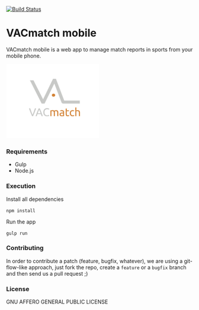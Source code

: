 [![Build Status](https://travis-ci.org/vacmatch/vacmatch-mobile.svg?branch=master)](https://travis-ci.org/vacmatch/vacmatch-mobile)

# VACmatch mobile
VACmatch mobile is a web app to manage match reports in sports from your mobile phone.

<img src="src/assets/img/logos/vacmatch.png" height="200" width="250" >

### Requirements

- Gulp
- Node.js

### Execution

Install all dependencies

```
npm install
```

Run the app

```
gulp run
```

### Contributing

In order to contribute a patch (feature, bugfix, whatever), we are using a git-flow-like approach,
just fork the repo, create a `feature` or a `bugfix` branch and then send us a pull request ;)

### License
GNU AFFERO GENERAL PUBLIC LICENSE
